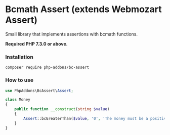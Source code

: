 # Bcmath Assert (extends Webmozart Assert)

Small library that implements assertions with bcmath functions.

**Required PHP 7.3.0 or above.**

### Installation
```shell script
composer require php-addons/bc-assert
```

### How to use

```php
use PhpAddons\BcAssert\Assert;

class Money
{
    public function __construct(string $value)
    {
        Assert::bcGreaterThan($value, '0', 'The money must be a positive number. Got: %s', 2);
    }
}
```
